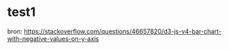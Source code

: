 # test1

bron: https://stackoverflow.com/questions/46657820/d3-js-v4-bar-chart-with-negative-values-on-y-axis
